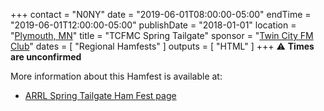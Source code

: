 +++
contact = "N0NY"
date = "2019-06-01T08:00:00-05:00"
endTime =  "2019-06-01T12:00:00-05:00"
publishDate = "2018-01-01"
location = "[Plymouth, MN](https://www.google.com/maps/place/West+Medicine+Lake+Community+Club/@44.9977916,-93.4325584,17z/)"
title = "TCFMC Spring Tailgate"
sponsor = "[Twin City FM Club](http://tcfmc.org)"
dates = [ "Regional Hamfests" ]
outputs = [ "HTML" ]
+++
:warning: **Times are unconfirmed**

More information about this Hamfest is available at:

<!-- * [Twin City FM Club Website](http://tcfmc.org)-->
* [ARRL Spring Tailgate Ham Fest page](http://www.arrl.org/hamfests/spring-tailgate-ham-fest-1)

